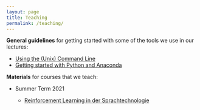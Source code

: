 ```yaml
---
layout: page
title: Teaching
permalink: /teaching/
---
```


**General guidelines** for getting started with some of the tools we use in our lectures:

* [Using the (Unix) Command Line](/teaching/cli)
* [Getting started with Python and Anaconda](/teaching/python)

**Materials** for courses that we teach:

* Summer Term 2021

  * [Reinforcement Learning in der Sprachtechnologie](https://github.com/clause-bielefeld/SS_2021_SEMINAR_Reinforcement_Learning_in_der_Sprachtechnologie)
